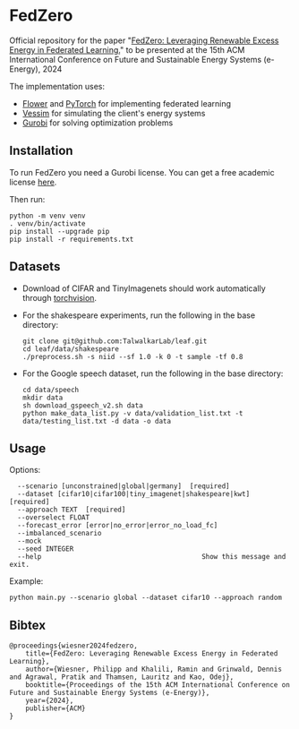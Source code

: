 # FedZero

Official repository for the paper "[FedZero: Leveraging Renewable Excess Energy in Federated Learning.](https://arxiv.org/pdf/2305.15092.pdf)" to be presented at the 15th ACM International Conference on Future and Sustainable Energy Systems (e-Energy), 2024

The implementation uses:

- [Flower](https://flower.ai/) and [PyTorch](https://pytorch.org/) for implementing federated learning
- [Vessim](https://github.com/dos-group/vessim) for simulating the client's energy systems
- [Gurobi](https://www.gurobi.com/) for solving optimization problems

## Installation

To run FedZero you need a Gurobi license. You can get a free academic license [here](https://www.gurobi.com/academia/academic-program-and-licenses/).

Then run:
```
python -m venv venv
. venv/bin/activate
pip install --upgrade pip
pip install -r requirements.txt
```

## Datasets

- Download of CIFAR and TinyImagenets should work automatically through [torchvision](https://pytorch.org/vision/stable/index.html).

- For the shakespeare experiments, run the following in the base directory:
  ```
  git clone git@github.com:TalwalkarLab/leaf.git
  cd leaf/data/shakespeare
  ./preprocess.sh -s niid --sf 1.0 -k 0 -t sample -tf 0.8
  ```

- For the Google speech dataset, run the following in the base directory:
  ```
  cd data/speech
  mkdir data
  sh download_gspeech_v2.sh data
  python make_data_list.py -v data/validation_list.txt -t data/testing_list.txt -d data -o data
  ```

## Usage

Options:
```
  --scenario [unconstrained|global|germany]  [required]
  --dataset [cifar10|cifar100|tiny_imagenet|shakespeare|kwt]  [required]
  --approach TEXT  [required]
  --overselect FLOAT
  --forecast_error [error|no_error|error_no_load_fc]
  --imbalanced_scenario
  --mock
  --seed INTEGER
  --help                                        Show this message and exit.
```

Example:
```
python main.py --scenario global --dataset cifar10 --approach random
```

## Bibtex

```
@proceedings{wiesner2024fedzero,
    title={FedZero: Leveraging Renewable Excess Energy in Federated Learning}, 
    author={Wiesner, Philipp and Khalili, Ramin and Grinwald, Dennis and Agrawal, Pratik and Thamsen, Lauritz and Kao, Odej},
    booktitle={Proceedings of the 15th ACM International Conference on Future and Sustainable Energy Systems (e-Energy)},
    year={2024},
    publisher={ACM}
}
```

